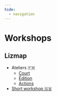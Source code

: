 ```yaml
---
hide:
  - navigation
---
```


# Workshops

## Lizmap

* Ateliers 🇫🇷
    * [Court](fr/lizmap-short-01-intro.md)
    * [Édition](edition.md)
    * [Actions](actions.md)
* [Short workshop 🇬🇧](./lizmap-short-english.md)
